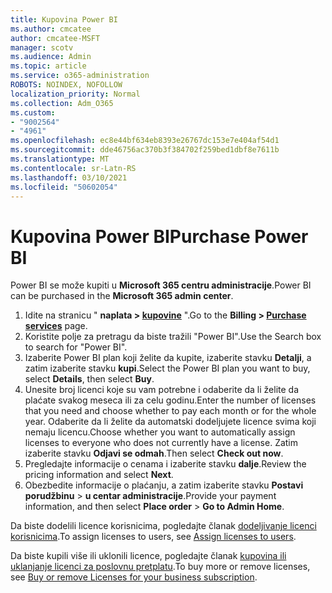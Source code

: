 ```yaml
---
title: Kupovina Power BI
ms.author: cmcatee
author: cmcatee-MSFT
manager: scotv
ms.audience: Admin
ms.topic: article
ms.service: o365-administration
ROBOTS: NOINDEX, NOFOLLOW
localization_priority: Normal
ms.collection: Adm_O365
ms.custom:
- "9002564"
- "4961"
ms.openlocfilehash: ec8e44bf634eb8393e26767dc153e7e404af54d1
ms.sourcegitcommit: dde46756ac370b3f384702f259bed1dbf8e7611b
ms.translationtype: MT
ms.contentlocale: sr-Latn-RS
ms.lasthandoff: 03/10/2021
ms.locfileid: "50602054"
---
```

# <a name="purchase-power-bi"></a><span data-ttu-id="2c658-102">Kupovina Power BI</span><span class="sxs-lookup"><span data-stu-id="2c658-102">Purchase Power BI</span></span>

<span data-ttu-id="2c658-103">Power BI se može kupiti u **Microsoft 365 centru administracije**.</span><span class="sxs-lookup"><span data-stu-id="2c658-103">Power BI can be purchased in the **Microsoft 365 admin center**.</span></span>

1. <span data-ttu-id="2c658-104">Idite na stranicu " **naplata > [kupovine](https://go.microsoft.com/fwlink/p/?linkid=868433)** ".</span><span class="sxs-lookup"><span data-stu-id="2c658-104">Go to the **Billing > [Purchase services](https://go.microsoft.com/fwlink/p/?linkid=868433)** page.</span></span>
2. <span data-ttu-id="2c658-105">Koristite polje za pretragu da biste tražili "Power BI".</span><span class="sxs-lookup"><span data-stu-id="2c658-105">Use the Search box to search for "Power BI".</span></span>
3. <span data-ttu-id="2c658-106">Izaberite Power BI plan koji želite da kupite, izaberite stavku **Detalji**, a zatim izaberite stavku **kupi**.</span><span class="sxs-lookup"><span data-stu-id="2c658-106">Select the Power BI plan you want to buy, select **Details**, then select **Buy**.</span></span>
4. <span data-ttu-id="2c658-107">Unesite broj licenci koje su vam potrebne i odaberite da li želite da plaćate svakog meseca ili za celu godinu.</span><span class="sxs-lookup"><span data-stu-id="2c658-107">Enter the number of licenses that you need and choose whether to pay each month or for the whole year.</span></span> <span data-ttu-id="2c658-108">Odaberite da li želite da automatski dodeljujete licence svima koji nemaju licencu.</span><span class="sxs-lookup"><span data-stu-id="2c658-108">Choose whether you want to automatically assign licenses to everyone who does not currently have a license.</span></span> <span data-ttu-id="2c658-109">Zatim izaberite stavku **Odjavi se odmah**.</span><span class="sxs-lookup"><span data-stu-id="2c658-109">Then select **Check out now**.</span></span>
5. <span data-ttu-id="2c658-110">Pregledajte informacije o cenama i izaberite stavku **dalje**.</span><span class="sxs-lookup"><span data-stu-id="2c658-110">Review the pricing information and select **Next**.</span></span>
6. <span data-ttu-id="2c658-111">Obezbedite informacije o plaćanju, a zatim izaberite stavku **Postavi porudžbinu**  >  **u centar administracije**.</span><span class="sxs-lookup"><span data-stu-id="2c658-111">Provide your payment information, and then select **Place order** > **Go to Admin Home**.</span></span>

<span data-ttu-id="2c658-112">Da biste dodelili licence korisnicima, pogledajte članak [dodeljivanje licenci korisnicima](https://docs.microsoft.com/microsoft-365/admin/manage/assign-licenses-to-users).</span><span class="sxs-lookup"><span data-stu-id="2c658-112">To assign licenses to users, see [Assign licenses to users](https://docs.microsoft.com/microsoft-365/admin/manage/assign-licenses-to-users).</span></span>

<span data-ttu-id="2c658-113">Da biste kupili više ili uklonili licence, pogledajte članak [kupovina ili uklanjanje licenci za poslovnu pretplatu](https://docs.microsoft.com/microsoft-365/commerce/licenses/buy-licenses).</span><span class="sxs-lookup"><span data-stu-id="2c658-113">To buy more or remove licenses, see [Buy or remove Licenses for your business subscription](https://docs.microsoft.com/microsoft-365/commerce/licenses/buy-licenses).</span></span>